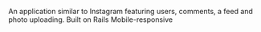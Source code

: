 An application similar to Instagram featuring users, comments, a feed and photo uploading. 
Built on Rails
Mobile-responsive
